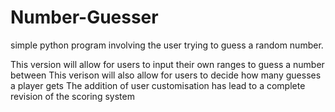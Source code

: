 # Number-Guesser
simple python program involving the user trying to guess a random number.

This version will allow for users to input their own ranges to guess a number between
This verison will also allow for users to decide how many guesses a player gets
The addition of user customisation has lead to a complete revision of the scoring system
